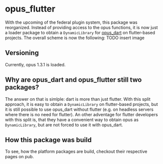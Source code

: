 # opus_flutter
With the upcoming of the federal plugin system, this package was reorganized.
Instead of providing access to the opus functions, it is now just a loader package to obtain a `DynamicLibrary` for  [opus_dart](https://pub.dev/packages/opus_dart) on flutter-based projects.
The overall scheme is now the following:
TODO insert image

## Versioning
Currently, opus 1.3.1 is loaded.

## Why are opus_dart and opus_flutter still two packages?
The answer on that is simlple: dart is more than just flutter. With this split approach, it is easy to obtain a `DynamicLibrary` on flutter-based projects, but it is still possible to use opus_dart without flutter (e.g. on headless servers where there is no need for flutter). An other adventage for flutter developers with this split is, that they have a convenient way to obtain opus as `DynamicLibrary`, but are not forced to use it with opus_dart.

## How this package was build
To see, how the platform packages are build, checkout their respective pages on pub.
